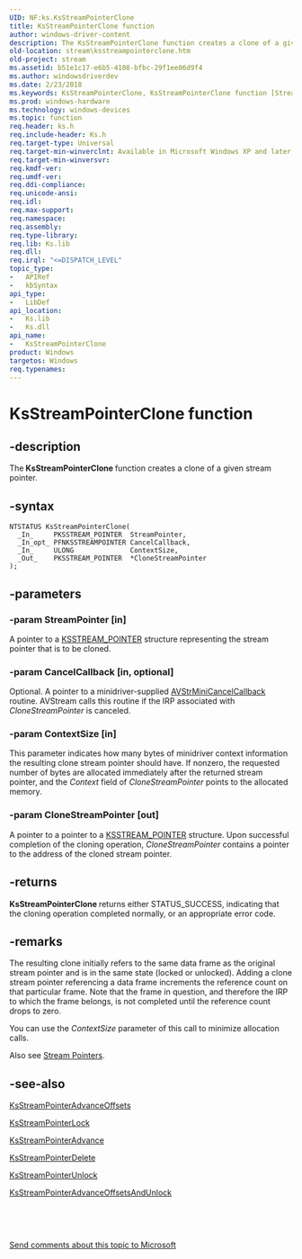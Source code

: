 ```yaml
---
UID: NF:ks.KsStreamPointerClone
title: KsStreamPointerClone function
author: windows-driver-content
description: The KsStreamPointerClone function creates a clone of a given stream pointer.
old-location: stream\ksstreampointerclone.htm
old-project: stream
ms.assetid: b51e1c17-e6b5-4108-bfbc-29f1ee06d9f4
ms.author: windowsdriverdev
ms.date: 2/23/2018
ms.keywords: KsStreamPointerClone, KsStreamPointerClone function [Streaming Media Devices], avfunc_29a7da58-5321-4c19-83df-c9deab062e78.xml, ks/KsStreamPointerClone, stream.ksstreampointerclone
ms.prod: windows-hardware
ms.technology: windows-devices
ms.topic: function
req.header: ks.h
req.include-header: Ks.h
req.target-type: Universal
req.target-min-winverclnt: Available in Microsoft Windows XP and later operating systems and DirectX 8.0 and later DirectX versions.
req.target-min-winversvr: 
req.kmdf-ver: 
req.umdf-ver: 
req.ddi-compliance: 
req.unicode-ansi: 
req.idl: 
req.max-support: 
req.namespace: 
req.assembly: 
req.type-library: 
req.lib: Ks.lib
req.dll: 
req.irql: "<=DISPATCH_LEVEL"
topic_type:
-	APIRef
-	kbSyntax
api_type:
-	LibDef
api_location:
-	Ks.lib
-	Ks.dll
api_name:
-	KsStreamPointerClone
product: Windows
targetos: Windows
req.typenames: 
---
```


# KsStreamPointerClone function


## -description


The<b> KsStreamPointerClone </b>function creates a clone of a given stream pointer.


## -syntax


````
NTSTATUS KsStreamPointerClone(
  _In_     PKSSTREAM_POINTER  StreamPointer,
  _In_opt_ PFNKSSTREAMPOINTER CancelCallback,
  _In_     ULONG              ContextSize,
  _Out_    PKSSTREAM_POINTER  *CloneStreamPointer
);
````


## -parameters




### -param StreamPointer [in]

A pointer to a <a href="..\ks\ns-ks-_ksstream_pointer.md">KSSTREAM_POINTER</a> structure representing the stream pointer that is to be cloned.


### -param CancelCallback [in, optional]

Optional. A pointer to a minidriver-supplied <a href="..\ks\nc-ks-pfnksstreampointer.md">AVStrMiniCancelCallback</a> routine. AVStream calls this routine if the IRP associated with <i>CloneStreamPointer</i> is canceled.


### -param ContextSize [in]

This parameter indicates how many bytes of minidriver context information the resulting clone stream pointer should have. If nonzero, the requested number of bytes are allocated immediately after the returned stream pointer, and the <i>Context</i> field of <i>CloneStreamPointer</i> points to the allocated memory.


### -param CloneStreamPointer [out]

A pointer to a pointer to a <a href="..\ks\ns-ks-_ksstream_pointer.md">KSSTREAM_POINTER</a> structure. Upon successful completion of the cloning operation, <i>CloneStreamPointer</i> contains a pointer to the address of the cloned stream pointer.


## -returns



<b>KsStreamPointerClone </b>returns either STATUS_SUCCESS, indicating that the cloning operation completed normally, or an appropriate error code.




## -remarks



The resulting clone initially refers to the same data frame as the original stream pointer and is in the same state (locked or unlocked). Adding a clone stream pointer referencing a data frame increments the reference count on that particular frame. Note that the frame in question, and therefore the IRP to which the frame belongs, is not completed until the reference count drops to zero.

You can use the <i>ContextSize</i> parameter of this call to minimize allocation calls.

Also see <a href="https://msdn.microsoft.com/4bac68a0-34d2-431a-9ed9-8a42751a736f">Stream Pointers</a>.




## -see-also

<a href="..\ks\nf-ks-ksstreampointeradvanceoffsets.md">KsStreamPointerAdvanceOffsets</a>



<a href="..\ks\nf-ks-ksstreampointerlock.md">KsStreamPointerLock</a>



<a href="..\ks\nf-ks-ksstreampointeradvance.md">KsStreamPointerAdvance</a>



<a href="..\ks\nf-ks-ksstreampointerdelete.md">KsStreamPointerDelete</a>



<a href="..\ks\nf-ks-ksstreampointerunlock.md">KsStreamPointerUnlock</a>



<a href="..\ks\nf-ks-ksstreampointeradvanceoffsetsandunlock.md">KsStreamPointerAdvanceOffsetsAndUnlock</a>



 

 

<a href="mailto:wsddocfb@microsoft.com?subject=Documentation%20feedback [stream\stream]:%20KsStreamPointerClone function%20 RELEASE:%20(2/23/2018)&amp;body=%0A%0APRIVACY STATEMENT%0A%0AWe use your feedback to improve the documentation. We don't use your email address for any other purpose, and we'll remove your email address from our system after the issue that you're reporting is fixed. While we're working to fix this issue, we might send you an email message to ask for more info. Later, we might also send you an email message to let you know that we've addressed your feedback.%0A%0AFor more info about Microsoft's privacy policy, see http://privacy.microsoft.com/en-us/default.aspx." title="Send comments about this topic to Microsoft">Send comments about this topic to Microsoft</a>

